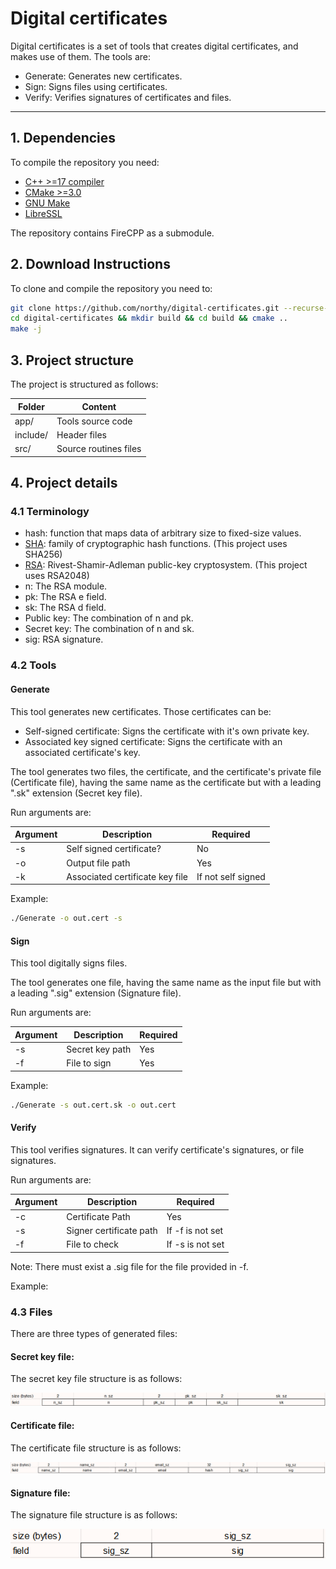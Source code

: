 # Digital certificates

Digital certificates is a set of tools that creates digital certificates, and makes use of them. The tools are:

- Generate: Generates new certificates.
- Sign: Signs files using certificates.
- Verify: Verifies signatures of certificates and files.

---

## 1. Dependencies

To compile the repository you need:

- [C++ >=17 compiler](https://gcc.gnu.org/)
- [CMake >=3.0](https://cmake.org/)
- [GNU Make](https://www.gnu.org/software/make/)
- [LibreSSL](https://www.libressl.org/)

The repository contains FireCPP as a submodule.

## 2. Download Instructions

To clone and compile the repository you need to:

```sh
git clone https://github.com/northy/digital-certificates.git --recurse-submodules
cd digital-certificates && mkdir build && cd build && cmake ..
make -j
```

## 3. Project structure

The project is structured as follows:

| Folder   | Content               |
|----------|-----------------------|
| app/     | Tools source code     |
| include/ | Header files          |
| src/     | Source routines files |

## 4. Project details

### 4.1 Terminology

- hash: function that maps data of arbitrary size to fixed-size values.
- [SHA](https://en.wikipedia.org/wiki/Secure_Hash_Algorithms): family of cryptographic hash functions. (This project uses SHA256)
- [RSA](https://en.wikipedia.org/wiki/RSA_(cryptosystem)): Rivest-Shamir-Adleman public-key cryptosystem. (This project uses RSA2048)
- n: The RSA module.
- pk: The RSA e field.
- sk: The RSA d field.
- Public key: The combination of n and pk.
- Secret key: The combination of n and sk.
- sig: RSA signature.

### 4.2 Tools

#### Generate

This tool generates new certificates. Those certificates can be:

- Self-signed certificate: Signs the certificate with it's own private key.
- Associated key signed certificate: Signs the certificate with an associated certificate's key.

The tool generates two files, the certificate, and the certificate's private file (Certificate file), having the same name as the certificate but with a leading ".sk" extension (Secret key file).

Run arguments are:

| Argument | Description                     | Required           |
|----------|---------------------------------|--------------------|
| -s       | Self signed certificate?        | No                 |
| -o       | Output file path                | Yes                |
| -k       | Associated certificate key file | If not self signed |

Example:

```sh
./Generate -o out.cert -s
```

#### Sign

This tool digitally signs files.

The tool generates one file, having the same name as the input file but with a leading ".sig" extension (Signature file).

Run arguments are:

| Argument | Description                     | Required           |
|----------|---------------------------------|--------------------|
| -s       | Secret key path                 | Yes                |
| -f       | File to sign                    | Yes                |

Example:

```sh
./Generate -s out.cert.sk -o out.cert
```

#### Verify

This tool verifies signatures. It can verify certificate's signatures, or file signatures.

Run arguments are:

| Argument | Description             | Required         |
|----------|-------------------------|------------------|
| -c       | Certificate Path        | Yes              |
| -s       | Signer certificate path | If -f is not set |
| -f       | File to check           | If -s is not set |

Note: There must exist a .sig file for the file provided in -f.

Example:

### 4.3 Files

There are three types of generated files:

#### Secret key file:

The secret key file structure is as follows:

![Image: Secret key file structure](project/sk_file.png "Secret key file structure")

#### Certificate file:

The certificate file structure is as follows:

![Image: Certificate file structure](project/cert_file.png "Certificate file structure")

#### Signature file:

The signature file structure is as follows:

![Image: Signature file structure](project/sig_file.png "Signature file structure")

